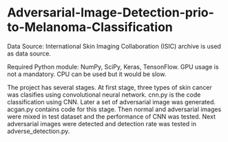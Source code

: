 # Adversarial-Image-Detection-prio-to-Melanoma-Classification

Data Source: International Skin Imaging Collaboration (ISIC) archive is used as data source. 

Required Python module: NumPy, SciPy, Keras, TensonFlow. GPU usage is not a mandatory. CPU can be used but it would be slow. 

The project has several stages. At first stage, three types of skin cancer was clasifies using convolutional neural network. cnn.py is the code classification using CNN. Later a set of adversarial image was generated. acgan.py contains code for this stage. Then normal and adversarial images were mixed in test dataset and the performance of CNN was tested. Next adversarial images were detected and detection rate was tested in adverse_detection.py.
